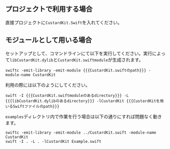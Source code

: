 ## プロジェクトで利用する場合

直接プロジェクトに`CustardKit.Swift`を入れてください。

## モジュールとして用いる場合

セットアップとして、コマンドラインにて以下を実行してください。実行によって`libCustardKit.dylib`と`CustardKit.swiftmodule`が生成されます。

```
swiftc -emit-library -emit-module {{{CustardKit.swiftのpath}}} -module-name CustardKit
```

利用の際には以下のようにしてください。

```
swift -I {{{CustardKit.swiftmoduleのあるdirectory}}} -L {{{libCustardKit.dylibのあるdirectory}}} -lCustardKit {{{CustardKitを用いるSwiftファイルのpath}}}
```

`examples`ディレクトリ内で作業を行う場合は以下の通りにすれば問題なく動きます。

```
swiftc -emit-library -emit-module ../CustardKit.swift -module-name CustardKit
swift -I . -L . -lCustardKit Example.swift
```

